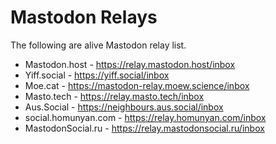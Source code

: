 # Mastodon Relays

The following are alive Mastodon relay list.

- Mastodon.host - https://relay.mastodon.host/inbox
- Yiff.social - https://yiff.social/inbox
- Moe.cat - https://mastodon-relay.moew.science/inbox
- Masto.tech - https://relay.masto.tech/inbox
- Aus.Social - https://neighbours.aus.social/inbox
- social.homunyan.com - https://relay.homunyan.com/inbox
- MastodonSocial.ru - https://relay.mastodonsocial.ru/inbox
